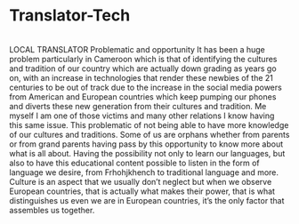 # **Translator-Tech**
<br>
LOCAL TRANSLATOR   Problematic and opportunity  It has been a huge problem particularly in Cameroon which is that of identifying the cultures and tradition of our country which are actually down grading as years go on, with an increase in technologies that render these newbies of the 21 centuries to be out of track due to the increase in the social media powers from American and European countries which keep pumping our phones and diverts these new generation from their cultures and tradition. Me myself I am one of those victims and many other relations I know having this same issue. This problematic of not being able to have more knowledge of our cultures and traditions. Some of us are orphans whether from parents or from grand parents having pass by this opportunity to know more about what is all about. Having the possibility not only to learn our languages, but also to have this educational content possible to listen in the form of language we desire, from Frhohjkhench to traditional language and more. Culture is an aspect that we usually don’t neglect but when we observe European countries, that is actually what makes their power, that is what distinguishes us even we are in European countries, it’s the only factor that assembles us together.
